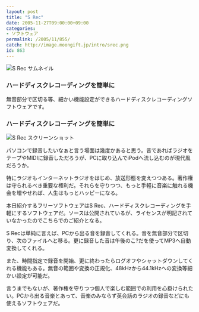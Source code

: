 ```yaml
---
layout: post
title: "S Rec"
date: 2005-11-27T09:00:00+09:00
categories:
- ソフトウェア
permalink: /2005/11/855/
catch: http://image.moongift.jp/intro/srec.png
id: 863
---
```

 ![S Rec サムネイル](http://image.moongift.jp/intro/srec.s.png "S Rec サムネイル")
  

### ハードディスクレコーディングを簡単に
  
無音部分で区切る等、細かい機能設定ができるハードディスクレコーディングソフトウェアです。  
<!--more-->  

### ハードディスクレコーディングを簡単に
  

![S Rec スクリーンショット](http://image.moongift.jp/intro/srec.png "S Rec スクリーンショット")

  

パソコンで録音したいなぁと言う場面は幾度かあると思う。昔であればラジオをテープやMIDIに録音しただろうが、PCに取り込んでiPodへ流し込むのが現代風だろうか。

  

特にラジオもインターネットラジオをはじめ、放送形態を変えつつある。著作権は守られるべき重要な権利だ。それらを守りつつ、もっと手軽に音楽に触れる機会を増やせれば、人生はもっとハッピーになる。

  

本日紹介するフリーソフトウェアはS Rec、ハードディスクレコーディングを手軽にするソフトウェアだ。ソースは公開されているが、ライセンスが明記されていなかったのでこちらでのご紹介となる。

  

S Recは単純に言えば、PCから出る音を録音してくれる。音を無音部分で区切り、次のファイルへと移る。更に録音した音は午後のこ?だを使ってMP3へ自動変換してくれる。

  

また、時間指定で録音を開始、更に終わったらログオフやシャットダウンしてくれる機能もある。無音の範囲や変換の正規化、48kHzから44.1kHzへの変換等細かい設定が可能だ。

  

言うまでもないが、著作権を守りつつ個人で楽しむ範囲での利用を心掛けられたい。PCから出る音楽とあって、音楽のみならず英会話のラジオの録音などにも使えるソフトウェアだ。


